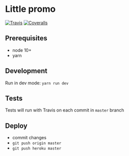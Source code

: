 # Little promo
[![Travis][build-badge]][build]
[![Coveralls][coveralls-badge]][coveralls]

[build-badge]: https://img.shields.io/travis/2gnc/celebrating/master.png?style=flat-square
[build]: https://travis-ci.org/2gnc/celebrating

[coveralls-badge]: https://img.shields.io/coveralls/2gnc/celebrating/master.png?style=flat-square
[coveralls]: https://coveralls.io/github/2gnc/celebrating

## Prerequisites
* node 10+
* yarn

## Development 
Run in dev mode: `yarn run dev`

## Tests
Tests will run with Travis on each commit in `master` branch

## Deploy
* commit changes
* `git push origin master`
* `git push heroku master`
